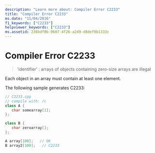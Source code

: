 ```yaml
---
description: "Learn more about: Compiler Error C2233"
title: "Compiler Error C2233"
ms.date: "11/04/2016"
f1_keywords: ["C2233"]
helpviewer_keywords: ["C2233"]
ms.assetid: 236bdf0b-9607-4f26-a249-d8def0b1333c
---
```

# Compiler Error C2233

> 'identifier' : arrays of objects containing zero-size arrays are illegal

Each object in an array must contain at least one element.

The following sample generates C2233:

```cpp
// C2233.cpp
// compile with: /c
class A {
   char somearray[1];
};

class B {
   char zeroarray[];
};

A array[100];   // OK
B array2[100];   // C2233
```
